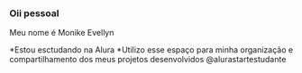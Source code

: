 ### Oii pessoal
Meu nome é Monike Evellyn

*Estou esctudando na Alura
*Utilizo esse espaço para minha organização e compartilhamento dos meus projetos desenvolvidos
@alurastartestudante
